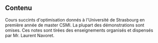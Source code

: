 ## Contenu

Cours succints d'optimisation donnés à l'Université de Strasbourg en première année de master CSMI. La plupart des démonstrations sont omises. Ces notes sont tirées des enseignements organisés et dispensés par Mr. Laurent Navoret.
